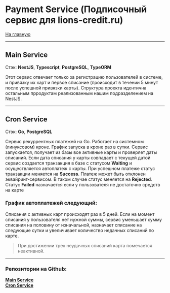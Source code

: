 # __Payment Service__ (Подписочный сервис для lions-credit.ru)

[На главную](/README.md)

---

## Main Service

Стэк: __NestJS__, __Typescript__, __PostgreSQL__, __TypeORM__

Этот сервис отвечает только за регистрацию пользователей в системе, и привязку их карт и первое списание (происходит в течении 5 минут после успешной привязки карты). Структура проекта идентична остальным прродуктам реализованным нашим подразделением на NestJS.

---
## Cron Service

Стэк: __Go__, __PostgreSQL__

Сервис рекуррентных платежей на Go. Работает на системном (линуксовом) кроне. График запуска в кроне раз в сутки. Сервис запускается, получает из базы все активные карты и проверяет даты списаний. Если дата списания у карты совпадает с текущей датой сервис создается транзакция в базе с статусом __Waiting__ и осуществляется автоплатеж с карты. При успешном платеже статус транзакции меняется на __Success__. Платеж может быть отклонен эквайринг-сервисом. В таком случае статус меняется на __Rejected__. Статус __Failed__ назначается если у пользователя не достаточно средств на карте

### График автоплатежей следующий:

Списания с активных карт происходят раз в 5 дней. Если на момент списания у пользователя нет нужной суммы, сервис уменьшает сумму списания на половину от изначальной, назначает списание на следующие сутки и увеличивает количество недачных списаний по карте.

>При достижении трех неудачных списаний карта помечается неактивной.

---

### Репозитории на Github:  
[__Main Service__](https://github.com/bwm-tech/payment-service-main)  
[__Cron Service__](https://github.com/bwm-tech/payment-service-cron)
